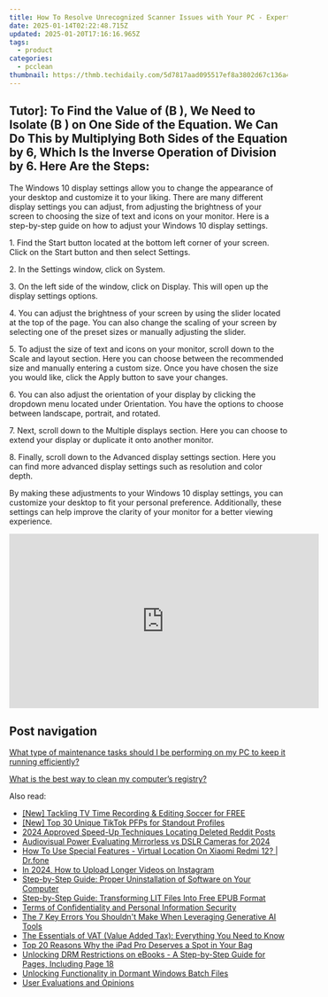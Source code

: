```yaml
---
title: How To Resolve Unrecognized Scanner Issues with Your PC - Expert Tips From YL Computing
date: 2025-01-14T02:22:48.715Z
updated: 2025-01-20T17:16:16.965Z
tags:
  - product
categories:
  - pcclean
thumbnail: https://thmb.techidaily.com/5d7817aad095517ef8a3802d67c136a4ed2562ac9acdb56f193b79911b70ed6c.png
---
```


## Tutor]: To Find the Value of \(B \), We Need to Isolate \(B \) on One Side of the Equation. We Can Do This by Multiplying Both Sides of the Equation by 6, Which Is the Inverse Operation of Division by 6. Here Are the Steps:

The Windows 10 display settings allow you to change the appearance of your desktop and customize it to your liking. There are many different display settings you can adjust, from adjusting the brightness of your screen to choosing the size of text and icons on your monitor. Here is a step-by-step guide on how to adjust your Windows 10 display settings. 

1\. Find the Start button located at the bottom left corner of your screen. Click on the Start button and then select Settings.

2\. In the Settings window, click on System.

3\. On the left side of the window, click on Display. This will open up the display settings options. 

4\. You can adjust the brightness of your screen by using the slider located at the top of the page. You can also change the scaling of your screen by selecting one of the preset sizes or manually adjusting the slider.

5\. To adjust the size of text and icons on your monitor, scroll down to the Scale and layout section. Here you can choose between the recommended size and manually entering a custom size. Once you have chosen the size you would like, click the Apply button to save your changes.

6\. You can also adjust the orientation of your display by clicking the dropdown menu located under Orientation. You have the options to choose between landscape, portrait, and rotated.

7\. Next, scroll down to the Multiple displays section. Here you can choose to extend your display or duplicate it onto another monitor.

8\. Finally, scroll down to the Advanced display settings section. Here you can find more advanced display settings such as resolution and color depth. 

By making these adjustments to your Windows 10 display settings, you can customize your desktop to fit your personal preference. Additionally, these settings can help improve the clarity of your monitor for a better viewing experience.

<!-- affiliate ads begin -->
<iframe width="560" height="315" src="https://www.youtube.com/embed/620kcQ7Dw7w?si=a5ussGs5HV7sG3hF" title="YouTube video player" frameborder="0" allow="accelerometer; autoplay; clipboard-write; encrypted-media; gyroscope; picture-in-picture; web-share" referrerpolicy="strict-origin-when-cross-origin" allowfullscreen></iframe>
<!-- affiliate ads end -->

## Post navigation

[What type of maintenance tasks should I be performing on my PC to keep it running efficiently?](https://tools.techidaily.com/pcclean/products/)

[What is the best way to clean my computer’s registry?](https://tools.techidaily.com/pcclean/products/)

<ins class="adsbygoogle"
     style="display:block"
     data-ad-format="autorelaxed"
     data-ad-client="ca-pub-7571918770474297"
     data-ad-slot="1223367746"></ins>

<ins class="adsbygoogle"
     style="display:block"
     data-ad-client="ca-pub-7571918770474297"
     data-ad-slot="8358498916"
     data-ad-format="auto"
     data-full-width-responsive="true"></ins>

<span class="atpl-alsoreadstyle">Also read:</span>
<div><ul>
<li><a href="https://article-files.techidaily.com/new-tackling-tv-time-recording-and-editing-soccer-for-free/"><u>[New] Tackling TV Time Recording & Editing Soccer for FREE</u></a></li>
<li><a href="https://tiktok-video-recordings.techidaily.com/new-top-30-unique-tiktok-pfps-for-standout-profiles/"><u>[New] Top 30 Unique TikTok PFPs for Standout Profiles</u></a></li>
<li><a href="https://extra-approaches.techidaily.com/2024-approved-speed-up-techniques-locating-deleted-reddit-posts/"><u>2024 Approved Speed-Up Techniques Locating Deleted Reddit Posts</u></a></li>
<li><a href="https://youtube-tips.techidaily.com/visual-power-evaluating-mirrorless-vs-dslr-cameras-for-2024/"><u>Audiovisual Power Evaluating Mirrorless vs DSLR Cameras for 2024</u></a></li>
<li><a href="https://change-location.techidaily.com/how-to-use-special-features-virtual-location-on-xiaomi-redmi-12-drfone-by-drfone-virtual-android/"><u>How To Use Special Features - Virtual Location On Xiaomi Redmi 12? | Dr.fone</u></a></li>
<li><a href="https://instagram-video-recordings.techidaily.com/in-2024-how-to-upload-longer-videos-on-instagram/"><u>In 2024, How to Upload Longer Videos on Instagram</u></a></li>
<li><a href="https://discover-amazing.techidaily.com/step-by-step-guide-proper-uninstallation-of-software-on-your-computer/"><u>Step-by-Step Guide: Proper Uninstallation of Software on Your Computer</u></a></li>
<li><a href="https://discover-amazing.techidaily.com/step-by-step-guide-transforming-lit-files-into-free-epub-format/"><u>Step-by-Step Guide: Transforming LIT Files Into Free EPUB Format</u></a></li>
<li><a href="https://discover-amazing.techidaily.com/terms-of-confidentiality-and-personal-information-security/"><u>Terms of Confidentiality and Personal Information Security</u></a></li>
<li><a href="https://tech-haven.techidaily.com/the-7-key-errors-you-shouldnt-make-when-leveraging-generative-ai-tools/"><u>The 7 Key Errors You Shouldn't Make When Leveraging Generative AI Tools</u></a></li>
<li><a href="https://discover-amazing.techidaily.com/the-essentials-of-vat-value-added-tax-everything-you-need-to-know/"><u>The Essentials of VAT (Value Added Tax): Everything You Need to Know</u></a></li>
<li><a href="https://discover-amazing.techidaily.com/top-20-reasons-why-the-ipad-pro-deserves-a-spot-in-your-bag/"><u>Top 20 Reasons Why the iPad Pro Deserves a Spot in Your Bag</u></a></li>
<li><a href="https://discover-amazing.techidaily.com/unlocking-drm-restrictions-on-ebooks-a-step-by-step-guide-for-pages-including-page-18/"><u>Unlocking DRM Restrictions on eBooks - A Step-by-Step Guide for Pages, Including Page 18</u></a></li>
<li><a href="https://win11-tips.techidaily.com/unlocking-functionality-in-dormant-windows-batch-files/"><u>Unlocking Functionality in Dormant Windows Batch Files</u></a></li>
<li><a href="https://discover-amazing.techidaily.com/user-evaluations-and-opinions/"><u>User Evaluations and Opinions</u></a></li>
</ul></div>

